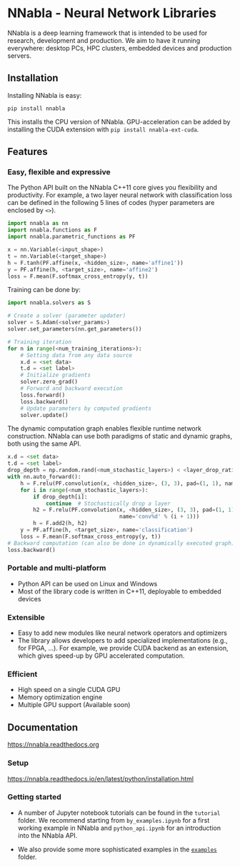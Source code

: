 # NNabla - Neural Network Libraries

NNabla is a deep learning framework that is intended to be used for research,
development and production. We aim to have it running everywhere: desktop PCs, HPC
clusters, embedded devices and production servers.


## Installation

Installing NNabla is easy:

```
pip install nnabla
```

This installs the CPU version of NNabla. GPU-acceleration can be added by installing the CUDA extension with `pip install nnabla-ext-cuda`.


## Features

### Easy, flexible and expressive

The Python API built on the NNabla C++11 core gives you flexibility and
productivity. For example, a two layer neural network with classification loss
can be defined in the following 5 lines of codes (hyper parameters are enclosed
by `<>`).

```python
import nnabla as nn
import nnabla.functions as F
import nnabla.parametric_functions as PF

x = nn.Variable(<input_shape>)
t = nn.Variable(<target_shape>)
h = F.tanh(PF.affine(x, <hidden_size>, name='affine1'))
y = PF.affine(h, <target_size>, name='affine2')
loss = F.mean(F.softmax_cross_entropy(y, t))
```

Training can be done by:

```python
import nnabla.solvers as S

# Create a solver (parameter updater)
solver = S.Adam(<solver_params>)
solver.set_parameters(nn.get_parameters())

# Training iteration
for n in range(<num_training_iterations>):
    # Setting data from any data source
    x.d = <set data>
    t.d = <set label>
    # Initialize gradients
    solver.zero_grad()
    # Forward and backward execution
    loss.forward()
    loss.backward()
    # Update parameters by computed gradients
    solver.update()
```

The dynamic computation graph enables flexible runtime network construction.
NNabla can use both paradigms of static and dynamic graphs, both using the same
API.

```python
x.d = <set data>
t.d = <set label>
drop_depth = np.random.rand(<num_stochastic_layers>) < <layer_drop_ratio>
with nn.auto_forward():
    h = F.relu(PF.convolution(x, <hidden_size>, (3, 3), pad=(1, 1), name='conv0'))
    for i in range(<num_stochastic_layers>):
        if drop_depth[i]:
            continue  # Stochastically drop a layer
        h2 = F.relu(PF.convolution(x, <hidden_size>, (3, 3), pad=(1, 1), 
                                   name='conv%d' % (i + 1)))
        h = F.add2(h, h2)
    y = PF.affine(h, <target_size>, name='classification')
    loss = F.mean(F.softmax_cross_entropy(y, t))
# Backward computation (can also be done in dynamically executed graph)
loss.backward()
```

### Portable and multi-platform

* Python API can be used on Linux and Windows
* Most of the library code is written in C++11, deployable to embedded devices

### Extensible

* Easy to add new modules like neural network operators and optimizers
* The library allows developers to add specialized implementations (e.g., for
  FPGA, ...). For example, we provide CUDA backend as an extension, which gives
  speed-up by GPU accelerated computation.

### Efficient

* High speed on a single CUDA GPU
* Memory optimization engine
* Multiple GPU support (Available soon)


## Documentation

<https://nnabla.readthedocs.org>

### Setup

<https://nnabla.readthedocs.io/en/latest/python/installation.html>


### Getting started

* A number of Jupyter notebook tutorials can be found in the `tutorial` folder.
  We recommend starting from `by_examples.ipynb` for a first
  working example in NNabla and `python_api.ipynb` for an introduction into the
  NNabla API.

* We also provide some more sophisticated examples in the [`examples`](https://github.com/sony/nnabla/tree/master/examples) folder.

